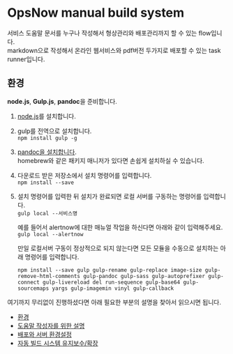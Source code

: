<!-- TOC -->

# OpsNow manual build system  

서비스 도움말 문서를 누구나 작성해서 형상관리와 배포관리까지 할 수 있는 flow입니다.   
markdown으로 작성해서 온라인 웹서비스와 pdf버전 두가지로 배포할 수 있는 task runner입니다.


## 환경

**node.js**, **Gulp.js**, **pandoc**을 준비합니다.

1.  [node.js](https://nodejs.org/ko/)를 설치합니다.

2.  gulp를 전역으로 설치합니다.  
    ` npm install gulp -g `

3.  [pandoc을 설치합니다](https://pandoc.org/installing.html).   
    homebrew와 같은 패키지 매니저가 있다면 손쉽게 설치하실 수 있습니다.

4.  다운로드 받은 저장소에서 설치 명령어를 입력합니다.	
    ` npm install --save `

5.  설치 명령어를 입력한 뒤 설치가 완료되면 로컬 서버를 구동하는 명령어를 입력합니다.  
    ` gulp local --서비스명 `

    예를 들어서 alertnow에 대한 매뉴얼 작업을 하신다면 아래와 같이 입력해주세요.
    ` gulp local --alertnow ` 

    만일 로컬서버 구동이 정상적으로 되지 않는다면 모든 모듈을 수동으로 설치하는 아래 명령어를 입력합니다.	

    ```
    npm install --save gulp gulp-rename gulp-replace image-size gulp-remove-html-comments gulp-pandoc gulp-sass gulp-autoprefixer gulp-connect gulp-livereload del run-sequence gulp-base64 gulp-sourcemaps yargs gulp-imagemin vinyl gulp-callback 
    ```

여기까지 무리없이 진행하셨다면 아래 필요한 부분의 설명을 찾아서 읽으시면 됩니다.

-   [환경](./_readme/env.md)
-   [도움말 작성자를 위한 설명](./_readme/for_writer.md)
-   [배포와 서버 환경설정](./_readme/for_ci.md)
-   [자동 빌드 시스템 유지보수/확장](./_readme/for_maintanance.md)
